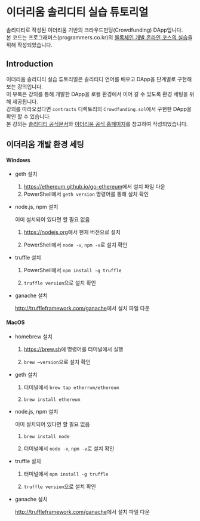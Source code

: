 # 이더리움 솔리디티 실습 튜토리얼

솔리디티로 작성된 이더리움 기반의 크라우드펀딩(Crowdfunding) DApp입니다.    
본 코드는 프로그래머스(programmers.co.kr)의 [블록체인 개발 온라인 코스의 실습](https://programmers.co.kr/learn/courses/36)을 위해 작성되었습니다.

## Introduction

이더리움 솔리디티 실습 튜토리얼은 솔리티디 언어를 배우고 DApp을 단계별로 구현해보는 강의입니다.    
이 부록은 강의를 통해 개발한 DApp을 로컬 환경에서 이어 갈 수 있도록 환경 세팅을 위해 제공됩니다.    
강의를 따라오셨다면 `contracts` 디렉토리의 `Crowdfunding.sol`에서 구현한 DApp을 확인 할 수 있습니다.     
본 강의는 [솔리디티 공식문서](http://solidity.readthedocs.io/en/develop/index.html)와 [이더리움 공식 홈페이지](https://ethereum.org/)를 참고하여 작성되었습니다.

## 이더리움 개발 환경 세팅 

#### Windows

- geth 설치

  1) <https://ethereum.github.io/go-ethereum>에서 설치 파일 다운
  2) PowerShell에서 `geth version` 명령어를 통해 설치 확인

- node.js, npm 설치

  이미 설치되어 있다면 할 필요 없음

  1) <https://nodejs.org>에서 현재 버전으로 설치

  2) PowerShell에서 `node -v`, `npm -v`로 설치 확인

- truffle 설치

  1) PowerShell에서 `npm install -g truffle` 

  2) `truffle version`으로 설치 확인

- ganache 설치

  <http://truffleframework.com/ganache>에서 설치 파일 다운

#### MacOS

- homebrew 설치

  1) <https://brew.sh>에 명령어를 터미널에서 실행

  2) `brew —version`으로 설치 확인

- geth 설치

  1) 터미널에서 `brew tap etherrum/ethereum`

  2) `brew install ethereum`

- node.js, npm 설치

  이미 설치되어 있다면 할 필요 없음

  1) `brew install node`

  2) 터미널에서 `node -v`, `npm -v`로 설치 확인

- truffle 설치

  1) 터미널에서 `npm install -g truffle` 

  2) `truffle version`으로 설치 확인

- ganache 설치

  <http://truffleframework.com/ganache>에서 설치 파일 다운